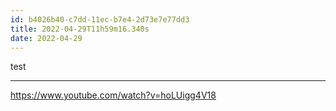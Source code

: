 ```yaml
---
id: b4026b40-c7dd-11ec-b7e4-2d73e7e77dd3
title: 2022-04-29T11h59m16.340s
date: 2022-04-29
---
```

test

---

https://www.youtube.com/watch?v=hoLUigg4V18